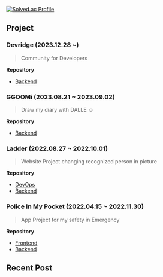 
[![Solved.ac Profile](http://mazassumnida.wtf/api/v2/generate_badge?boj=vo3ov1111)](https://solved.ac/vo3ov1111/)

## Project
### Devridge (2023.12.28 ~)
> Community for Developers
>
**Repository**
* [Backend](https://github.com/devridge-team-project/devridge-server)
### GGOOMi (2023.08.21 ~ 2023.09.02)
> Draw my diary with DALLE ☺️
>
**Repository**
* [Backend](https://github.com/prompter-day-2023)
### Ladder (2022.08.27 ~ 2022.10.01)
> Website Project changing recognized person in picture
>
**Repository**
* [DevOps](https://github.com/2022-SeongNam-Team-C/Ladder-docker)
* [Backend](https://github.com/2022-SeongNam-Team-C/Ladder-Backend)
### Police In My Pocket (2022.04.15 ~ 2022.11.30)
> App Project for my safety in Emergency
>
**Repository**
* [Frontend](https://github.com/hanium-project/Police-in-my-pocket-frontend)
* [Backend](https://github.com/hanium-project/Police-in-my-pocket-backend)

## Recent Post 
